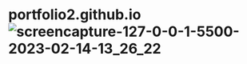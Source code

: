 # portfolio2.github.io![screencapture-127-0-0-1-5500-2023-02-14-13_26_22](https://user-images.githubusercontent.com/104992828/218674755-8da71fdb-98a4-4adc-90a9-928f1f315461.png)
